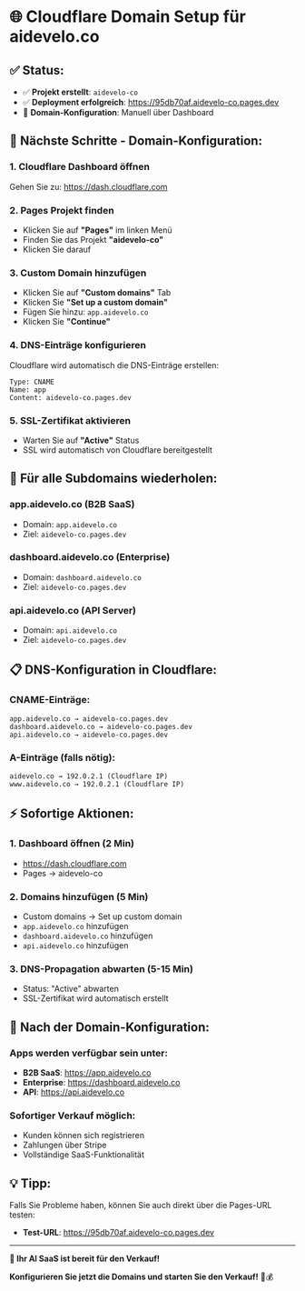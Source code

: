 # 🌐 Cloudflare Domain Setup für aidevelo.co

## ✅ **Status:**
- ✅ **Projekt erstellt**: `aidevelo-co` 
- ✅ **Deployment erfolgreich**: https://95db70af.aidevelo-co.pages.dev
- 🔄 **Domain-Konfiguration**: Manuell über Dashboard

## 🎯 **Nächste Schritte - Domain-Konfiguration:**

### **1. Cloudflare Dashboard öffnen**
Gehen Sie zu: https://dash.cloudflare.com

### **2. Pages Projekt finden**
- Klicken Sie auf **"Pages"** im linken Menü
- Finden Sie das Projekt **"aidevelo-co"**
- Klicken Sie darauf

### **3. Custom Domain hinzufügen**
- Klicken Sie auf **"Custom domains"** Tab
- Klicken Sie **"Set up a custom domain"**
- Fügen Sie hinzu: `app.aidevelo.co`
- Klicken Sie **"Continue"**

### **4. DNS-Einträge konfigurieren**
Cloudflare wird automatisch die DNS-Einträge erstellen:
```
Type: CNAME
Name: app
Content: aidevelo-co.pages.dev
```

### **5. SSL-Zertifikat aktivieren**
- Warten Sie auf **"Active"** Status
- SSL wird automatisch von Cloudflare bereitgestellt

## 🚀 **Für alle Subdomains wiederholen:**

### **app.aidevelo.co** (B2B SaaS)
- Domain: `app.aidevelo.co`
- Ziel: `aidevelo-co.pages.dev`

### **dashboard.aidevelo.co** (Enterprise)
- Domain: `dashboard.aidevelo.co` 
- Ziel: `aidevelo-co.pages.dev`

### **api.aidevelo.co** (API Server)
- Domain: `api.aidevelo.co`
- Ziel: `aidevelo-co.pages.dev`

## 📋 **DNS-Konfiguration in Cloudflare:**

### **CNAME-Einträge:**
```
app.aidevelo.co → aidevelo-co.pages.dev
dashboard.aidevelo.co → aidevelo-co.pages.dev  
api.aidevelo.co → aidevelo-co.pages.dev
```

### **A-Einträge (falls nötig):**
```
aidevelo.co → 192.0.2.1 (Cloudflare IP)
www.aidevelo.co → 192.0.2.1 (Cloudflare IP)
```

## ⚡ **Sofortige Aktionen:**

### **1. Dashboard öffnen (2 Min)**
- https://dash.cloudflare.com
- Pages → aidevelo-co

### **2. Domains hinzufügen (5 Min)**
- Custom domains → Set up custom domain
- `app.aidevelo.co` hinzufügen
- `dashboard.aidevelo.co` hinzufügen
- `api.aidevelo.co` hinzufügen

### **3. DNS-Propagation abwarten (5-15 Min)**
- Status: "Active" abwarten
- SSL-Zertifikat wird automatisch erstellt

## 🎯 **Nach der Domain-Konfiguration:**

### **Apps werden verfügbar sein unter:**
- **B2B SaaS**: https://app.aidevelo.co
- **Enterprise**: https://dashboard.aidevelo.co
- **API**: https://api.aidevelo.co

### **Sofortiger Verkauf möglich:**
- Kunden können sich registrieren
- Zahlungen über Stripe
- Vollständige SaaS-Funktionalität

## 💡 **Tipp:**
Falls Sie Probleme haben, können Sie auch direkt über die Pages-URL testen:
- **Test-URL**: https://95db70af.aidevelo-co.pages.dev

---

**🎉 Ihr AI SaaS ist bereit für den Verkauf!**

**Konfigurieren Sie jetzt die Domains und starten Sie den Verkauf!** 🚀💰
